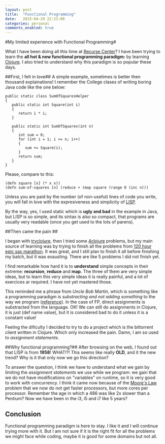 ```yaml
---
layout: post
title:  "Functional Programming"
date:   2015-04-29 22:21:00
categories: personal
comments_enabled: true
---
```


#My limited experience with Functional Programming#

What I have been doing all this time at [Recurse Center][1]? I have been trying to learn the **all hot & new functional programming paradigm:** by learning [Clojure][2]. I also tried to understand why this paradigm is so popular these days.

##First, I felt in love##
A simple example, sometimes is better then thousand explainations! I remember the College clases of writing boring Java code like the one below:

	public static class SumOfSquaresHelper
	{
	   public static int Square(int i)
	   {
	      return i * i;
	   }

	   public static int SumOfSquares(int n)
	   {
	      int sum = 0;
	      for (int i = 1; i <= n; i++)
	      {
	         sum += Square(i);
	      }
	      return sum;
	   }
	}

Please, compare to this:

	(defn square [x] (* x x))
	(defn sum-of-squares [n] (reduce + (map square (range 0 (inc n)))

Unless you are paid by the number (of non-useful) lines of code you write, you will fall in love with the expresiveness and simplicity of [LISP][6]. 

By the way, yes, I used static which is **ugly and bad** in the example in Java, but LISP is so simple, and its sintax is also so compact, that programs are usually very readable (once you get used to the lots of parens).

##Then came the pain ##

I began with [tryclojure][3], then I tried some [4clojure][4] problems, but my main source of learning was by trying to finish all the problems from [120 hour epic sax marathon][5]. It was great, and I still plan to finish it all before finishing my batch, but it was exausting. There are like 5 problems I did not finish yet.

I find remarkable how hard it is to **understand** simple concepts in their extreme: **recursion**, **reduce** and **map**. The three of them are very simple ideas, but to learn this very simple ideas it is really painful, and a lot of exercices ar required. I have not yet mastered those.

This reminded me a phrase from *Uncle Bob Martin*, which is something like a programming paradigm is *substracting and not adding something* to the way we program ([reference][8]). In the case of FP, direct assignments is substracted from the language. OK! We can still do assignments in Clojure, it is just (def name value), but it is considered bad to do it unless it is a constant value!

Feeling the dificulty I decided to try to do a project which is the bittorrent client written in Clojure. Which only increased the pain. Damn, I am so used to *assignment statements*.

##Why functional programming?##
After browsing on the web, I found out that LISP is from **1958**! WHAT!?! This seems like really **OLD**, and it the new trend? Why is it that only now we go this direction?

To answer the question, I think we have to understand what we gain by limiting the *assignment statements* we use while we program: we gain that we do not have modifications on "variables" on runtime, so it is very good to work with concurrency. I think it came now because of the [Moore's Law][7] problem that we now do not get faster processors, but more cores per processor. Remember the age in which a 486 was like 2x slower than a Pentium? Now we have been in the i3, i5 and i7 like 5 years?

## Conclusion ##

Functional programming paradigm is here to stay. I like it and I will continue trying more with it. But I am not sure if it is the right fit for all the problems we might face while coding, maybe it is good for some domains but not all.



[1]: https://www.recurse.com
[2]: http://clojure.org
[3]: http://tryclj.org
[4]: http://www.4clojure.com
[5]: http://iloveponies.github.io/120-hour-epic-sax-marathon/
[6]: https://www.youtube.com/watch?v=HM1Zb3xmvMc
[7]: https://en.wikipedia.org/wiki/Moore%27s_law
[8]: http://cleancoders.com/episode/clean-code-the-last-programming-language/show